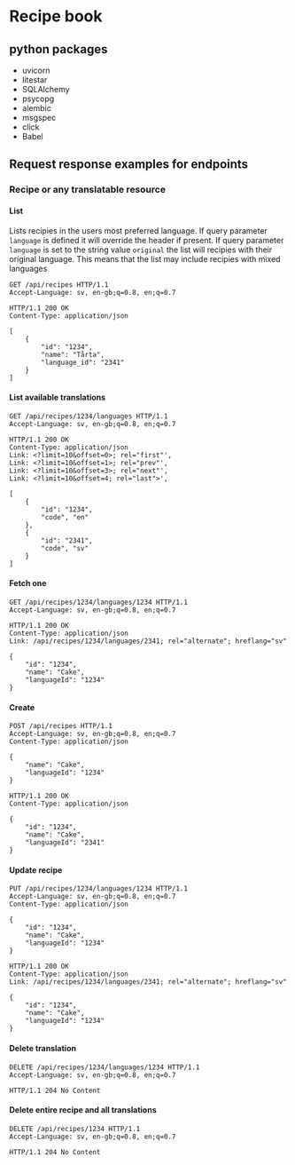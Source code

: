 # Recipe book

## python packages

* uvicorn
* litestar
* SQLAlchemy
* psycopg
* alembic
* msgspec
* click
* Babel

## Request response examples for endpoints
### Recipe or any translatable resource
#### List
Lists recipies in the users most preferred language.
If query parameter `language` is defined it will override the header if present.
If query parameter `language` is set to the string value `original` the list will recipies with their original language.
This means that the list may include recipies with mixed languages
```http request
GET /api/recipes HTTP/1.1
Accept-Language: sv, en-gb;q=0.8, en;q=0.7
```
```http response
HTTP/1.1 200 OK
Content-Type: application/json

[
    {
        "id": "1234",
        "name": "Tårta",
        "language_id": "2341"
    }
]
```

#### List available translations
```http request
GET /api/recipes/1234/languages HTTP/1.1
Accept-Language: sv, en-gb;q=0.8, en;q=0.7
```
```http response
HTTP/1.1 200 OK
Content-Type: application/json
Link: <?limit=10&offset=0>; rel="first"',
Link: <?limit=10&offset=1>; rel="prev"',
Link: <?limit=10&offset=3>; rel="next"',
Link: <?limit=10&offset=4; rel="last">',

[
    {
        "id": "1234",
        "code", "en"
    },
    {
        "id": "2341",
        "code", "sv"
    }
]
```

#### Fetch one
```http request
GET /api/recipes/1234/languages/1234 HTTP/1.1
Accept-Language: sv, en-gb;q=0.8, en;q=0.7
```
```http response
HTTP/1.1 200 OK
Content-Type: application/json
Link: /api/recipes/1234/languages/2341; rel="alternate"; hreflang="sv"

{
    "id": "1234",
    "name": "Cake",
    "languageId": "1234"
}
```

#### Create
```http request
POST /api/recipes HTTP/1.1
Accept-Language: sv, en-gb;q=0.8, en;q=0.7
Content-Type: application/json

{
    "name": "Cake",
    "languageId": "1234"
}
```
```http response
HTTP/1.1 200 OK
Content-Type: application/json

{
    "id": "1234",
    "name": "Cake",
    "languageId": "2341"
}
```

#### Update recipe
```http request
PUT /api/recipes/1234/languages/1234 HTTP/1.1
Accept-Language: sv, en-gb;q=0.8, en;q=0.7
Content-Type: application/json

{
    "id": "1234",
    "name": "Cake",
    "languageId": "1234"
}
```
```http response
HTTP/1.1 200 OK
Content-Type: application/json
Link: /api/recipes/1234/languages/2341; rel="alternate"; hreflang="sv"

{
    "id": "1234",
    "name": "Cake",
    "languageId": "1234"
}
```

#### Delete translation
```http request
DELETE /api/recipes/1234/languages/1234 HTTP/1.1
Accept-Language: sv, en-gb;q=0.8, en;q=0.7
```
```http response
HTTP/1.1 204 No Content
```

#### Delete entire recipe and all translations

```http request
DELETE /api/recipes/1234 HTTP/1.1
Accept-Language: sv, en-gb;q=0.8, en;q=0.7
```
```http response
HTTP/1.1 204 No Content
```
